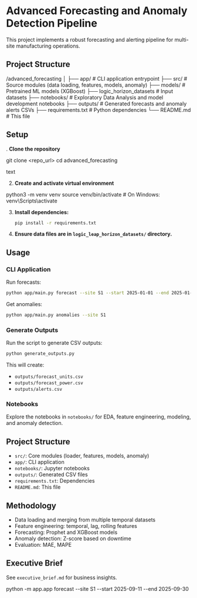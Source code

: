 # Advanced Forecasting and Anomaly Detection Pipeline

This project implements a robust forecasting and alerting pipeline for multi-site manufacturing operations.

## Project Structure

/advanced_forecasting
│
├── app/ # CLI application entrypoint
├── src/ # Source modules (data loading, features, models, anomaly)
├── models/ # Pretrained ML models (XGBoost)
├── logic_horizon_datasets # Input datasets
├── notebooks/ # Exploratory Data Analysis and model development notebooks
├── outputs/ # Generated forecasts and anomaly alerts CSVs
├── requirements.txt # Python dependencies
└── README.md # This file

## Setup
. **Clone the repository**

git clone <repo_url>
cd advanced_forecasting

text

2. **Create and activate virtual environment**

python3 -m venv venv
source venv/bin/activate # On Windows: venv\Scripts\activate

3. **Install dependencies:**
   ```bash
   pip install -r requirements.txt
   ```

4. **Ensure data files are in `logic_leap_horizon_datasets/` directory.**

## Usage

### CLI Application

Run forecasts:
```bash
python app/main.py forecast --site S1 --start 2025-01-01 --end 2025-01-10 --target units_produced
```

Get anomalies:
```bash
python app/main.py anomalies --site S1
```

### Generate Outputs

Run the script to generate CSV outputs:
```bash
python generate_outputs.py
```

This will create:
- `outputs/forecast_units.csv`
- `outputs/forecast_power.csv`
- `outputs/alerts.csv`

### Notebooks

Explore the notebooks in `notebooks/` for EDA, feature engineering, modeling, and anomaly detection.

## Project Structure

- `src/`: Core modules (loader, features, models, anomaly)
- `app/`: CLI application
- `notebooks/`: Jupyter notebooks
- `outputs/`: Generated CSV files
- `requirements.txt`: Dependencies
- `README.md`: This file

## Methodology

- Data loading and merging from multiple temporal datasets
- Feature engineering: temporal, lag, rolling features
- Forecasting: Prophet and XGBoost models
- Anomaly detection: Z-score based on downtime
- Evaluation: MAE, MAPE

## Executive Brief

See `executive_brief.md` for business insights.

python -m app.app forecast --site S1 --start 2025-09-11 --end 2025-09-30
